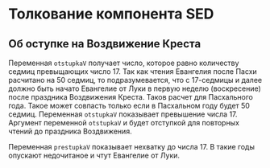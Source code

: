 # **Толкование компонента SED**

## **Об оступке на Воздвижение Креста**

Переменная `otstupkaV` получает число, которое равно количеству седмиц превыщающих число 17. Так как чтения Евангелия после Пасхи расчитано на 50 седмиц, то подразумевается, что с 17-седмицы и далее должно быть начато Евангелие от Луки в первую неделю (воскресение) после праздника Воздвижения Креста. Таков расчет для Пасхального года.
Такое может совпасть только если в Пасхальном году будет 50 седмиц. Переменная `otstupkaV` показывает превышение числа 17. Аргумент переменной `otstupkaV` и будет отступкой для повторных чтений до праздника Воздвижения.

Переменная `prestupkaV` показывает нехватку до числа 17. В такие годы опускают недочитаное и чтут Евангелие от Луки.


